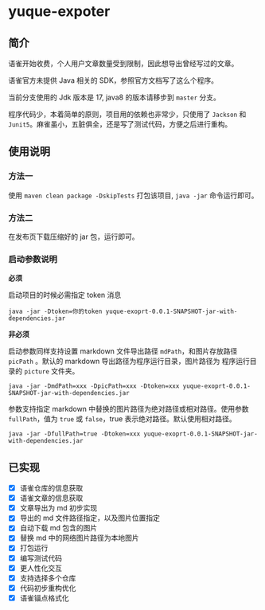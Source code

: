 # yuque-expoter

## 简介

语雀开始收费，个人用户文章数量受到限制，因此想导出曾经写过的文章。

语雀官方未提供 Java 相关的 SDK，参照官方文档写了这么个程序。

当前分支使用的 Jdk 版本是 17, java8 的版本请移步到 `master` 分支。

程序代码少，本着简单的原则，项目用的依赖也非常少，只使用了 `Jackson` 和 `Junit5`。麻雀虽小，五脏俱全，还是写了测试代码，方便之后进行重构。

## 使用说明

### 方法一

使用 `maven clean package -DskipTests` 打包该项目, `java -jar` 命令运行即可。

### 方法二

在发布页下载压缩好的 jar 包，运行即可。

### 启动参数说明

**必须**

启动项目的时候必需指定 token 消息

```shell
java -jar -Dtoken=你的token yuque-exoprt-0.0.1-SNAPSHOT-jar-with-dependencies.jar
```

**非必须**

启动参数同样支持设置 markdown 文件导出路径 `mdPath`，和图片存放路径 `picPath` 。默认的 markdown 导出路径为程序运行目录，图片路径为
程序运行目录的 `picture` 文件夹。

```shell
java -jar -DmdPath=xxx -DpicPath=xxx -Dtoken=xxx yuque-exoprt-0.0.1-SNAPSHOT-jar-with-dependencies.jar
```

参数支持指定 markdown 中替换的图片路径为绝对路径或相对路径。使用参数 `fullPath`，值为 `true` 或 `false`，true
表示绝对路径。默认使用相对路径。

```shell
java -jar -DfullPath=true -Dtoken=xxx yuque-exoprt-0.0.1-SNAPSHOT-jar-with-dependencies.jar
```

## 已实现

- [x] 语雀仓库的信息获取
- [x] 语雀文章的信息获取
- [x] 文章导出为 md 初步实现
- [x] 导出的 md 文件路径指定，以及图片位置指定
- [x] 自动下载 md 包含的图片
- [x] 替换 md 中的网络图片路径为本地图片
- [x] 打包运行
- [x] 编写测试代码
- [x] 更人性化交互
- [x] 支持选择多个仓库
- [x] 代码初步重构优化
- [x] 语雀锚点格式化
